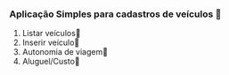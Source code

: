### Aplicação Simples para cadastros de veículos :car:



1. Listar veículos:car:
2. Inserir veículo:car:
3. Autonomia de viagem:car:
4. Aluguel/Custo:car:





